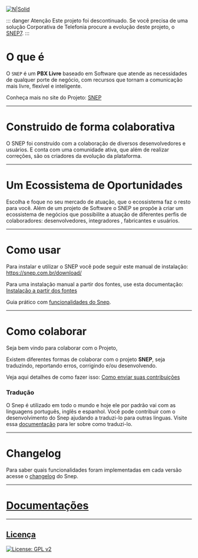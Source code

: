 [![N|Solid](https://imgs.opens.com.br/docs/opens/img-snep-off.png)](https://snep.com.br)

::: danger Atenção
Este projeto foi descontinuado. Se você precisa de uma solução Corporativa de Telefonia procure a evolução deste projeto, o [SNEP7](https://www.opens.com.br).
:::

# O que é #

O `SNEP` é um **PBX Livre** baseado em Software que atende as necessidades de qualquer porte de negócio, com recursos que tornam a comunicação mais livre, flexível e inteligente.

Conheça mais no site do Projeto: [SNEP](http://www.snep.com.br/)

---
# Construido de forma colaborativa #

O SNEP foi construído com a colaboração de diversos desenvolvedores e usuários. E conta com uma comunidade ativa, que além de realizar correções, são os criadores da evolução da plataforma.

---
# Um Ecossistema de Oportunidades #

Escolha e foque no seu mercado de atuação, que o ecossistema faz o resto para você.
Além de um projeto de Software o SNEP se propõe à criar um ecossistema de negócios que possibilite a atuação de diferentes perfis de colaboradores: desenvolvedores, integradores , fabricantes e usuários.

---
# Como usar #

Para instalar e utilizar o SNEP você pode seguir este manual de instalação:
https://snep.com.br/download/

Para uma instalação manual a partir dos fontes, use esta documentação:
[Instalação a partir dos fontes](/docs/INSTALL_GUIDE.md)

Guia prático com [funcionalidades do Snep](/docs/PRACTICAL_GUIDE.md).

---
# Como colaborar #

Seja bem vindo para colaborar com o Projeto,

Existem diferentes formas de colaborar com o projeto **SNEP**, seja traduzindo, reportando erros, corrigindo e/ou desenvolvendo.

Veja aqui detalhes de como fazer isso:
[Como enviar suas contribuições](/docs/REPOSITORY_SNEP_GUIDE.md)

### Tradução

O Snep é utilizado em todo o mundo e hoje ele por padrão vai com as linguagens português, inglês e espanhol. Você pode contribuir com o desenvolvimento do Snep ajudando a traduzi-lo para outras linguas. Visite essa [documentação](/docs/TRANSLATION.md) para ler sobre como traduzi-lo.


---
# Changelog #

Para saber quais funcionalidades foram implementadas em cada versão acesse o [changelog](/docs/CHANGELOG.md) do Snep.

---
# [Documentações](/docs)
---
## [Licença](LICENSE.md) ##
[![License: GPL v2](https://img.shields.io/badge/License-GPL%20v2-blue.svg)](https://www.gnu.org/licenses/old-licenses/gpl-2.0.en.html)
